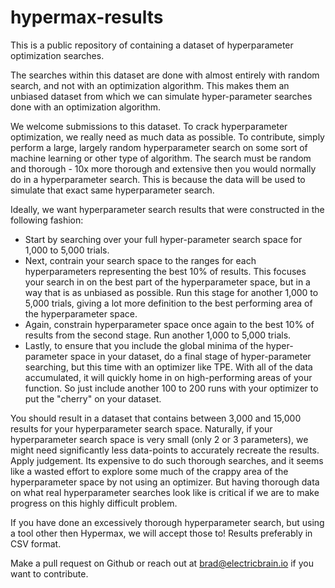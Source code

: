# hypermax-results
This is a public repository of containing a dataset of hyperparameter optimization searches.

The searches within this dataset are done with almost entirely with random search, and not with an optimization algorithm.
This makes them an unbiased dataset from which we can simulate hyper-parameter searches done with an optimization
algorithm.

We welcome submissions to this dataset. To crack hyperparameter optimization, we really need as much data as possible.
To contribute, simply perform a large, largely random hyperparameter search on some sort of machine learning or other type
of algorithm. The search must be random and thorough - 10x more thorough and extensive then you would normally do
in a hyperparameter search. This is because the data will be used to simulate that exact same hyperparameter search.

Ideally, we want hyperparameter search results that were constructed in the following fashion:

  - Start by searching over your full hyper-parameter search space for 1,000 to 5,000 trials.
  - Next, contrain your search space to the ranges for each hyperparameters representing the best 10% of results. This
    focuses your search in on the best part of the hyperparameter space, but in a way that is as unbiased as possible.
    Run this stage for another 1,000 to 5,000 trials, giving a lot more definition to the best performing area of the
    hyperparameter space.
  - Again, constrain hyperparameter space once again to the best 10% of results from the second stage. Run another 1,000
    to 5,000 trials.
  - Lastly, to ensure that you include the global minima of the hyper-parameter space in your dataset, do a final stage
    of hyper-parameter searching, but this time with an optimizer like TPE. With all of the data accumulated, it will
    quickly home in on high-performing areas of your function. So just include another 100 to 200 runs with your optimizer
    to put the "cherry" on your dataset.
    
You should result in a dataset that contains between 3,000 and 15,000 results for your hyperparameter search space.
Naturally, if your hyperparameter search space is very small (only 2 or 3 parameters), we might need significantly
less data-points to accurately recreate the results. Apply judgement. Its expensive to do such thorough searches,
and it seems like a wasted effort to explore some much of the crappy area of the hyperparameter space by not using an
optimizer. But having thorough data on what real hyperparameter searches look like is critical if we are to make 
progress on this highly difficult problem.

If you have done an excessively thorough hyperparameter search, but using a tool other then Hypermax, we will accept
those to! Results preferably in CSV format.

Make a pull request on Github or reach out at brad@electricbrain.io if you want to contribute.
